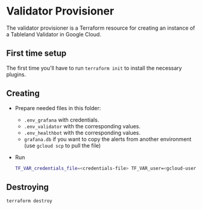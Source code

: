 # Validator Provisioner

The validator provisioner is a Terraform resource for creating an instance of a Tableland Validator in Google Cloud.

## First time setup

The first time you'll have to run `terraform init` to install the necessary plugins.

## Creating

- Prepare needed files in this folder:
  - `.env_grafana` with credentials.
  - `.env_validator` with the corresponding values.
  - `.env_healthbot` with the corresponding values.
  - `grafana.db` if you want to copy the alerts from another environment (use `gcloud scp` to pull the file)
- Run

    ```bash
    TF_VAR_credentials_file=<credentials-file> TF_VAR_user=<gcloud-user> TF_VAR_vm_name=<vm-name> TF_VAR_gcp_project=<project-id>  TF_VAR_gcp_zone=<gcloud-zone>  TF_VAR_gcp_region=<gcloud-region>  TF_VAR_machine_type=<machine-type>  terraform apply
    ```

## Destroying

```bash
terraform destroy
```
